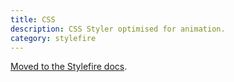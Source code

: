 ```yaml
---
title: CSS
description: CSS Styler optimised for animation.
category: stylefire
---
```


[Moved to the Stylefire docs](/stylefire/api/html).